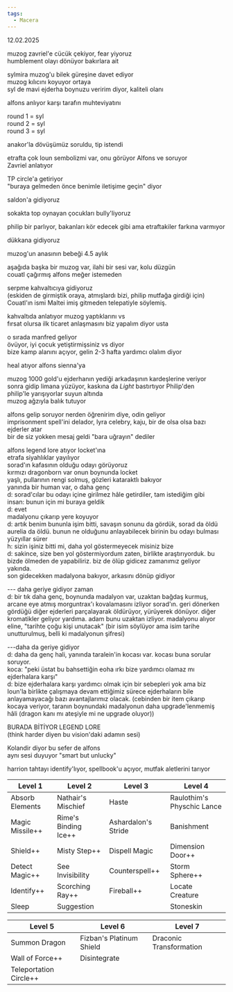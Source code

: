 ```yaml
---  
tags:  
  - Macera  
---  
```

  
12.02.2025  
  
muzog zavriel'e cücük çekiyor, fear yiyoruz  
humblement olayı dönüyor bakırlara ait  
  
  
sylmira muzog'u bilek güreşine davet ediyor  
muzog kılıcını koyuyor ortaya  
syl de mavi ejderha boynuzu veririm diyor, kaliteli olanı  
  
alfons anlıyor karşı tarafın muhteviyatını  
  
round 1 = syl  
round 2 = syl  
round 3 = syl  
  
  
anakor'la dövüşümüz soruldu, tip istendi  
  
  
  
etrafta çok Ioun sembolizmi var, onu görüyor Alfons ve soruyor  
Zavriel anlatıyor  
  
  
TP circle'a getiriyor  
"buraya gelmeden önce benimle iletişime geçin" diyor  
  
saldon'a gidiyoruz  
  
sokakta top oynayan çocukları bully'liyoruz  
  
philip bir parlıyor, bakanları kör edecek gibi ama etraftakiler farkına varmıyor  
  
dükkana gidiyoruz  
  
  
muzog'un anasının bebeği 4.5 aylık  
  
  
  
aşağıda başka bir muzog var, ilahi bir sesi var, kolu düzgün  
couatl çağırmış alfons meğer istemeden  
  
  
serpme kahvaltıcıya gidiyoruz  
(eskiden de girmiştik oraya, atmışlardı bizi, philip mutfağa girdiği için)  
Couatl'ın ismi Maltei imiş gitmeden telepatiyle söylemiş.  
  
  
kahvaltıda anlatıyor muzog yaptıklarını vs  
fırsat olursa ilk ticaret anlaşmasını biz yapalım diyor usta  
  
o sırada manfred geliyor  
övüyor, iyi çocuk yetiştirmişsiniz vs diyor  
bize kamp alanını açıyor, gelin 2-3 hafta yardımcı olalım diyor  
  
heal atıyor alfons sienna'ya  
  
muzog 1000 gold'u ejderhanın yediği arkadaşının kardeşlerine veriyor  
sonra gidip limana yüzüyor, kaskına da *Light* bastırtıyor Philip'den  
philip'le yarışıyorlar suyun altında  
muzog ağzıyla balık tutuyor  
  
  
alfons gelip soruyor nerden öğrenirim diye, odin geliyor  
imprisonment spell'ini delador, lyra celebry, kaju, bir de olsa olsa bazı ejderler atar  
bir de siz yokken mesaj geldi "bara uğrayın" dediler  
  
  
alfons legend lore atıyor locket'ına  
etrafa siyahlıklar yayılıyor  
sorad'ın kafasının olduğu odayı görüyoruz  
kırmızı dragonborn var onun boynunda locket  
yaşlı, pullarının rengi solmuş, gözleri kataraktlı bakıyor  
yanında bir human var, o daha genç  
d: sorad'cılar bu odayı içine girilmez hâle getirdiler, tam istediğim gibi  
insan: bunun için mi buraya geldik  
d: evet  
madalyonu çıkarıp yere koyuyor  
d: artık benim bununla işim bitti, savaşın sonunu da gördük, sorad da öldü aurelia da öldü. bunun ne olduğunu anlayabilecek birinin bu odayı bulması yüzyıllar sürer  
h: sizin işiniz bitti mi, daha yol göstermeyecek misiniz bize  
d: sakince, size ben yol göstermiyordum zaten, birlikte araştırıyorduk. bu bizde ölmeden de yapabiliriz. biz de ölüp gidicez zamanımız geliyor yakında.  
son gidecekken madalyona bakıyor, arkasını dönüp gidiyor  
  

--- daha geriye gidiyor zaman  
d: bir tık daha genç, boynunda madalyon var, uzaktan bağdaş kurmuş, arcane eye atmış morguntrax'ı kovalamasını izliyor sorad'ın. geri dönerken gördüğü diğer ejderleri parçalayarak öldürüyor, yürüyerek dönüyor. diğer kromatikler geliyor yardıma. adam bunu uzaktan izliyor. madalyonu alıyor eline, "tarihte çoğu kişi unutacak" (bir isim söylüyor ama isim tarihe unutturulmuş, belli ki madalyonun şifresi)  
  

---daha da geriye gidiyor  
d: daha da genç hali, yanında taralein'in kocası var. kocası buna sorular soruyor.   
koca: "peki üstat bu bahsettiğin eoha ırkı bize yardımcı olamaz mı ejderhalara karşı"  
d: bize ejderhalara karşı yardımcı olmak için bir sebepleri yok ama biz Ioun'la birlikte çalışmaya devam ettiğimiz sürece ejderhaların bile anlayamayacağı bazı avantajlarımız olacak. (cebinden bir item çıkarıp kocaya veriyor, taranın boynundaki madalyonun daha upgrade'lenmemiş hâli (dragon kanı mı ateşiyle mi ne upgrade oluyor))  
  
BURADA BİTİYOR LEGEND LORE  
(think harder diyen bu vision'daki adamın sesi)  
  
Kolandir diyor bu sefer de alfons  
aynı sesi duyuyor "smart but unlucky"  
  
harrion tahtayı identify'lıyor, spellbook'u açıyor, mutfak aletlerini tarıyor  
  
  
| Level 1         | Level 2              | Level 3             | Level 4                    |  
| --------------- | -------------------- | ------------------- | -------------------------- |  
| Absorb Elements | Nathair's Mischief   | Haste               | Raulothim's Physchic Lance |  
| Magic Missile++ | Rime's Binding Ice++ | Ashardalon's Stride | Banishment                 |  
| Shield++        | Misty Step++         | Dispell Magic       | Dimension Door++           |  
| Detect Magic++  | See Invisibility     | Counterspell++      | Storm Sphere++             |  
| Identify++      | Scorching Ray++      | Fireball++          | Locate Creature            |  
| Sleep           | Suggestion           |                     | Stoneskin                  |  
  
| Level 5                | Level 6                  | Level 7                 |  
| ---------------------- | ------------------------ | ----------------------- |  
| Summon Dragon          | Fizban's Platinum Shield | Draconic Transformation |  
| Wall of Force++        | Disintegrate             |                         |  
| Teleportation Circle++ |                          |                         |  
